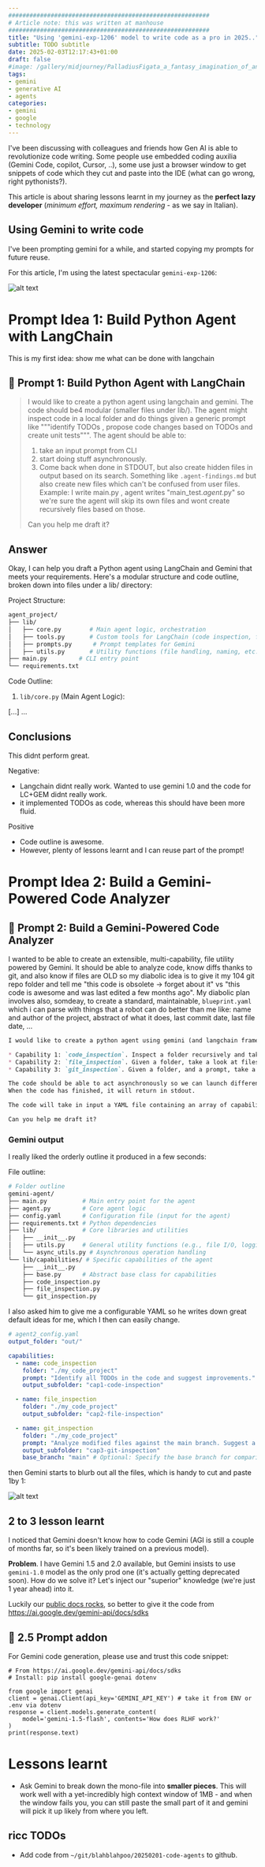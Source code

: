 ```yaml
---
#########################################################
# Article note: this was written at manhouse
#########################################################
title: "Using 'gemini-exp-1206' model to write code as a pro in 2025.."
subtitle: TODO subtitle
date: 2025-02-03T12:17:43+01:00
draft: false
#image: /gallery/midjourney/PalladiusFigata_a_fantasy_imagination_of_ancient_mayan_city_if__f699b7ca-43d9-4d2a-b2ee-2022a0317e01.png
tags:
- gemini
- generative AI
- agents
categories:
- gemini
- google
- technology
---
```


I've been discussing with colleagues and friends how Gen AI is able to revolutionize code writing. Some people use embedded coding auxilia (Gemini Code, copilot, Cursor, ..), some use just a browser window to get snippets of code which they cut and paste into the IDE (what can go wrong, right pythonists?).

This article is about sharing lessons learnt in my journey as the **perfect lazy developer** (*minimum effort, maximum rendering* - as we say in Italian).

## Using Gemini to write code

I've been prompting gemini for a while, and started copying my prompts for future reuse.

For this article, I'm using the latest spectacular `gemini-exp-1206`:

![alt text](image-1.png)

# Prompt Idea 1: Build Python Agent with LangChain

This is my first idea: show me what can be done with langchain

## 🧐 Prompt 1: Build Python Agent with LangChain


> I would like to create a python agent using langchain and gemini. The code should be4 modular (smaller files under lib/). The agent might inspect code in a local folder and do things given a generic prompt like """identify TODOs , propose code changes based on TODOs and create unit tests""".
> The agent should be able to:
> 1. take an input prompt from CLI
> 2. start doing stuff asynchronously.
> 3. Come back when done in STDOUT, but also create hidden files in output based on its search. Something like `.agent-findings.md` but also create new files which can't be confused from user files. Example: I write main.py , agent writes "main_test._agent_.py" so we're sure the agent will skip its own files and wont create recursively files based on those.
>
> Can you help me draft it?

## Answer

Okay, I can help you draft a Python agent using LangChain and Gemini that meets your requirements. Here's a modular structure and code outline, broken down into files under a lib/ directory:

Project Structure:

```bash
agent_project/
├── lib/
│   ├── core.py        # Main agent logic, orchestration
│   ├── tools.py       # Custom tools for LangChain (code inspection, file creation)
│   ├── prompts.py      # Prompt templates for Gemini
│   ├── utils.py       # Utility functions (file handling, naming, etc.)
├── main.py         # CLI entry point
└── requirements.txt
```

Code Outline:

1. `lib/core.py` (Main Agent Logic):

[...]
...

## Conclusions

This didnt perform great.

Negative:

* Langchain didnt really work. Wanted to use gemini 1.0 and the code for LC+GEM didnt really work.
* it implemented TODOs as code, whereas this should have been more fluid.

Positive

* Code outline is awesome.
* However, plenty of lessons learnt and I can reuse part of the prompt!

# Prompt Idea 2: Build a Gemini-Powered Code Analyzer


## 🧐 Prompt 2: Build a Gemini-Powered Code Analyzer

I wanted to be able to create an extensible, multi-capability, file utility powered by Gemini. It should be able to
analyze code, know diffs thanks to git, and also know if files are OLD so my diabolic idea is to give it my 104 git repo folder
and tell me "this code is obsolete -> forget about it" vs "this code is awesome and was last edited a few months ago". My diabolic
plan involves also, somdeay, to create a standard, maintainable, `blueprint.yaml` which i can parse with things that a robot can do better than me like:
name and author of the project, abstract of what it does, last commit date, last file date, ...

```markdown
I would like to create a python agent using gemini (and langchain framework if needed). The code should be modular in implementation (smaller files under lib/, capabilities under lib/capabilities/ ). The agent might inspect code in a local folder and do things given a generic prompt like """identify TODOs , propose code changes based on TODOs and create unit tests""". The agent should have these core capabilities (but also be extensible):

* Capability 1: `code_inspection`. Inspect a folder recursively and take a look at the code, and answer a generic "prompt" passed to it ("find todos", "find snippets of code you suggest to refactor", "does this code work?", ..). This might just be
* Capability 2: `file_inspection`. Given a folder, take a look at files statistics, and output a tree structure with the files last_modified_date. This tool is important to understand if code is still being maintained or passe'
* Capability 3: `git_inspection`. Given a folder, and a prompt, take a look at files vs current git branch - are they modified? Is the new code better than the old one? Should we commit this code or not? What is a good git commit message for this delta? Make sure to ONLY include files diffed under this input folder, not ALL the files in the git repo.

The code should be able to act asynchronously so we can launch different analysis in parallel. Each analysis should be a markdown and in an output folder, (default: 'out/' ) with a subfolder per capability (eg, "out/cap1-code-inspection/README.md"). If a capability needs to output multiple files, it will do so under that deterministic "out/CAPABILITY_FOLDER/", if not it will use `README.md`.
When the code has finished, it will return in stdout.

The code will take in input a YAML file containing an array of capabilities and the parameters (folders, prompts) from me. Please populate a reasonable YAML for me and let's start coding it together.

Can you help me draft it?
```

### Gemini output

I really liked the orderly outline it produced in a few seconds:

File outline:

```bash
# Folder outline
gemini-agent/
├── main.py          # Main entry point for the agent
├── agent.py         # Core agent logic
├── config.yaml      # Configuration file (input for the agent)
├── requirements.txt # Python dependencies
├── lib/             # Core libraries and utilities
│   ├── __init__.py
│   ├── utils.py     # General utility functions (e.g., file I/O, logging)
│   └── async_utils.py # Asynchronous operation handling
└── lib/capabilities/ # Specific capabilities of the agent
    ├── __init__.py
    ├── base.py      # Abstract base class for capabilities
    ├── code_inspection.py
    ├── file_inspection.py
    └── git_inspection.py
```

I also asked him to give me a configurable YAML so he writes down great default ideas for me, which I then can easily change.

```yaml
# agent2_config.yaml
output_folder: "out/"

capabilities:
  - name: code_inspection
    folder: "./my_code_project"
    prompt: "Identify all TODOs in the code and suggest improvements."
    output_subfolder: "cap1-code-inspection"

  - name: file_inspection
    folder: "./my_code_project"
    output_subfolder: "cap2-file-inspection"

  - name: git_inspection
    folder: "./my_code_project"
    prompt: "Analyze modified files against the main branch. Suggest a commit message."
    output_subfolder: "cap3-git-inspection"
    base_branch: "main" # Optional: Specify the base branch for comparison
```

then Gemini starts to blurb out all the files, which is handy to cut and paste 1by 1:

![alt text](image.png)

## 2 to 3 lesson learnt


I noticed that Gemini doesn't know how to code Gemini (AGI is still a couple of months far, so it's been likely trained on a previous model).

**Problem**. I have Gemini 1.5 and 2.0 available, but Gemini insists to use `gemini-1.0` model as the only prod one (it's actually getting deprecated soon).
How do we solve it? Let's inject our "superior" knowledge (we're just 1 year ahead) into it.

Luckily our [public docs rocks](https://ai.google.dev/gemini-api/docs/sdks), so  better to give it the code from https://ai.google.dev/gemini-api/docs/sdks

## 🧐 2.5 Prompt addon

For Gemini code generation, please use and trust this code snippet:

```
# From https://ai.google.dev/gemini-api/docs/sdks
# Install: pip install google-genai dotenv

from google import genai
client = genai.Client(api_key='GEMINI_API_KEY') # take it from ENV or .env via dotenv
response = client.models.generate_content(
    model='gemini-1.5-flash', contents='How does RLHF work?'
)
print(response.text)
```



# Lessons learnt

* Ask Gemini to break down the mono-file into **smaller pieces**. This will work well with a yet-incredibly high context
  window of 1MB - and when the window fails you, you can still paste the small part of it and gemini will pick it up likely
  from where you left.


## ricc TODOs

* Add code from `~/git/blahblahpoo/20250201-code-agents` to github.
